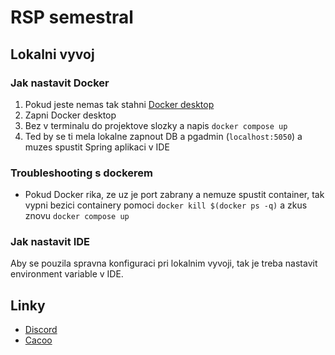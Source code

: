 
# RSP semestral

## Lokalni vyvoj

### Jak nastavit Docker

1. Pokud jeste nemas tak stahni [Docker desktop](https://www.docker.com/products/docker-desktop/)
2. Zapni Docker desktop
3. Bez v terminalu do projektove slozky a napis `docker compose up`
4. Ted by se ti mela lokalne zapnout DB a pgadmin (`localhost:5050`) a muzes spustit Spring aplikaci v IDE

### Troubleshooting s dockerem

- Pokud Docker rika, ze uz je port zabrany a nemuze spustit container, tak vypni
bezici containery pomoci `docker kill $(docker ps -q)` a zkus znovu `docker compose up`

### Jak nastavit IDE

Aby se pouzila spravna konfiguraci pri lokalnim vyvoji, tak je treba nastavit environment variable
v IDE.



## Linky

- [Discord](https://discord.gg/4sZeEG5E)
- [Cacoo](https://cacoo.com/diagrams/OLQ9DeqrgT7nAVK8/B8D3E)

